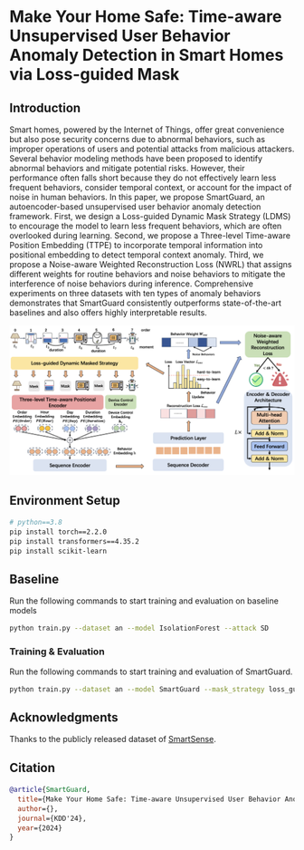 # Make Your Home Safe: Time-aware Unsupervised User Behavior Anomaly Detection in Smart Homes via Loss-guided Mask

## Introduction
Smart homes, powered by the Internet of Things, offer great convenience but also pose security concerns due to abnormal behaviors, such as improper operations of users and potential attacks from malicious attackers. Several behavior modeling methods have been proposed to identify abnormal behaviors and mitigate potential risks. However, their performance often falls short because they do not effectively learn less frequent behaviors, consider temporal context, or account for the impact of noise in human behaviors. In this paper, we propose SmartGuard, an autoencoder-based unsupervised user behavior anomaly detection framework. First, we design a Loss-guided Dynamic Mask Strategy (LDMS) to encourage the model to learn less frequent behaviors, which are often overlooked during learning. Second, we propose a Three-level Time-aware Position Embedding (TTPE) to incorporate temporal information into positional embedding to detect temporal context anomaly. Third, we propose a Noise-aware Weighted Reconstruction Loss (NWRL) that assigns different weights for routine behaviors and noise behaviors to mitigate the interference of noise behaviors during inference. Comprehensive experiments on three datasets with ten types of anomaly behaviors demonstrates that SmartGuard consistently outperforms state-of-the-art baselines and also offers highly interpretable results.

![Method](./figures/SmartGuard.png)


## Environment Setup

```bash
# python==3.8
pip install torch==2.2.0
pip install transformers==4.35.2
pip install scikit-learn
```


## Baseline

Run the following commands to start training and evaluation on baseline models
```bash
python train.py --dataset an --model IsolationForest --attack SD
```


### Training & Evaluation

Run the following commands to start training and evaluation of SmartGuard.

```bash
python train.py --dataset an --model SmartGuard --mask_strategy loss_guided --mask_ratio 0.2 --mask_step 4 --layer 2 --batch 1024 --embedding 256
```



## Acknowledgments

Thanks to the publicly released dataset of [SmartSense](https://github.com/snudatalab/SmartSense). 



## Citation

```bibtex
@article{SmartGuard,
  title={Make Your Home Safe: Time-aware Unsupervised User Behavior Anomaly Detection in Smart Homes via Loss-guided Mask},
  author={},
  journal={KDD'24},
  year={2024}
}
```